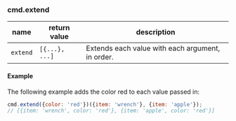 ### cmd.extend

| name       | return value    | description   |
|------------|-----------------|---------------|
| `extend`   | `[{...}, ...]`  | Extends each value with each argument, in order. |

#### Example

The following example adds the color red to each value passed in:

```js
cmd.extend({color: 'red'})({item: 'wrench'}, {item: 'apple'});
// [{item: 'wrench', color: 'red'}, {item: 'apple', color: 'red'}]
```
